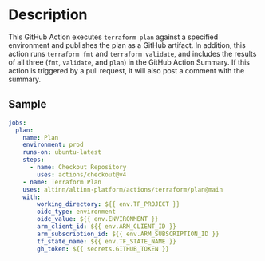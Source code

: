 # Description

This GitHub Action executes `terraform plan` against a specified environment and publishes the plan as a GitHub artifact. In addition, this action runs `terraform fmt` and `terraform validate`, and includes the results of all three (`fmt`, `validate`, and `plan`) in the GitHub Action Summary. If this action is triggered by a pull request, it will also post a comment with the summary.


## Sample
```yaml
jobs:
  plan:
    name: Plan
    environment: prod
    runs-on: ubuntu-latest
    steps:
      - name: Checkout Repository
        uses: actions/checkout@v4
    - name: Terraform Plan
    uses: altinn/altinn-platform/actions/terraform/plan@main
    with:
        working_directory: ${{ env.TF_PROJECT }}
        oidc_type: environment
        oidc_value: ${{ env.ENVIRONMENT }}
        arm_client_id: ${{ env.ARM_CLIENT_ID }}
        arm_subscription_id: ${{ env.ARM_SUBSCRIPTION_ID }}
        tf_state_name: ${{ env.TF_STATE_NAME }}
        gh_token: ${{ secrets.GITHUB_TOKEN }}

```